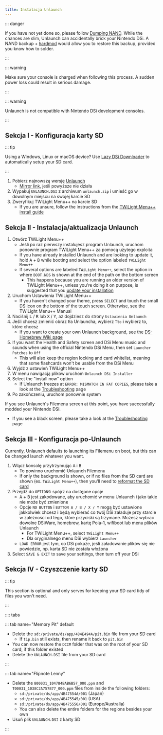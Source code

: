 ```yaml
---
title: Instalacja Unlaunch
---
```


::: danger

If you have not yet done so, please follow [Dumping NAND](dumping-nand.html). While the chances are slim, Unlaunch can accidentally brick your Nintendo DSi. A NAND backup + [hardmod](https://wiki.ds-homebrew.com/ds-index/hardmod) would allow you to restore this backup, provided you know how to solder.

:::

::: warning

Make sure your console is charged when following this process. A sudden power loss could result in serious damage.

:::

::: warning

Unlaunch is not compatible with Nintendo DSi development consoles.

:::

## Sekcja I - Konfiguracja karty SD

::: tip

Using a Windows, Linux or macOS device? Use [Lazy DSi Downloader](lazy-dsi-downloader.html) to automatically setup your SD card.

:::

1. Pobierz najnowszą wersję [Unlaunch](https://problemkaputt.de/unlaunch.zip)
   - [Mirror link](https://web.archive.org/web/20201112031436/https://problemkaputt.de/unlaunch.zip), jeśli powyższe nie działa
1. Wypakuj `UNLAUNCH.DSI` z archiwum `unlaunch.zip` i umieść go w dowolnym miejscu na swojej karcie SD
1. Zweryfikuj TWiLight Menu++ na karcie SD
   - If you are unsure, follow the instructions from the [TWiLight Menu++ install guide](https://wiki.ds-homebrew.com/twilightmenu/installing-dsi)

## Sekcja II - Instalacja/aktualizacja Unlaunch

1. Otwórz TWiLight Menu++
   - Jeśli po raz pierwszy instalujesz program Unlaunch, uruchom ponownie program TWiLight Menu++ za pomocą użytego exploita
   - If you have already installed Unlaunch and are looking to update it, hold <kbd class="face">A</kbd> + <kbd class="face">B</kbd> while booting and select the option labeled `TWiLight Menu++`
   - If several options are labeled `TWiLight Menu++`, select the option in where `BOOT.NDS` is shown at the end of the path on the bottom screen
      - This happens because you are running an older version of TWiLight Menu++, unless you're doing it on purpose, is suggested that you [update your installation](https://wiki.ds-homebrew.com/twilightmenu/updating-dsi)
1. Uruchom Ustawienia TWiLight Menu++
   - If you haven't changed your theme, press `SELECT` and touch the small DS icon on the bottom of the touch screen. Otherwise, see the TWiLight Menu++ Manual
1. Naciśnij <kbd class="l">L</kbd> / <kbd class="r">R</kbd> lub <kbd class="face">X</kbd> / <kbd class="face">Y</kbd>, aż dojdziesz do strony `Ustawienia Unlaunch`
1. Jeśli chcesz zmienić obraz tła Unlauncha, wybierz `Tło` i wybierz to, które chcesz
   - If you want to create your own Unlaunch background, see the [DS-Homebrew Wiki page](https://wiki.ds-homebrew.com/twilightmenu/custom-unlaunch-backgrounds)
1. If you want the Health and Safety screen and DSi Menu music and sounds when using the official Nintendo DSi Menu, then set `Launcher Patches` to `Off`
   - This will also keep the region locking and card whitelist, meaning that some flashcards won't be usable from the DSi Menu
1. Wyjdź z ustawień TWiLight Menu++
1. W menu nawigacją plików uruchom `Unlaunch DSi Installer`
1. Select the "install now" option
   - If Unlaunch freezes at `ERROR: MISMATCH IN FAT COPIES`, please take a look at the [Troubleshooting](troubleshooting.html) page
1. Po zakończeniu, uruchom ponownie system

If you see Unlaunch's Filemenu screen at this point, you have successfully modded your Nintendo DSi.
- If you see a black screen, please take a look at the [Troubleshooting](troubleshooting.html) page

## Sekcja III - Konfiguracja po-Unlaunch

Currently, Unlaunch defaults to launching its Filemenu on boot, but this can be changed launch whatever you want.

1. Włącz konsolę przytrzymując <kbd class="face">A</kbd> i <kbd class="face">B</kbd>
   - To powinno uruchomić Unlaunch Filemenu
   - If only the background is shown, or if no files from the SD card are shown (ex. `TWiLight Menu++`), then you'll need to [reformat the SD card](sd-card-setup.html)
1. Przejdź do `OPTIONS`i spójrz na dostępne opcje
   - <kbd class="face">A</kbd> + <kbd class="face">B</kbd> jest zakodowane, aby uruchomić w menu Unlaunch i jako takie nie może być zmienione
   - Opcje `NO BUTTON` i `BUTTON A / B / X / Y` mogą być ustawione jakkolwiek chcesz i będą wybierać co twój DSi załaduje przy starcie w zależności od tego, które przyciski są trzymane. Możesz wybrać dowolne DSiWare, homebrew, kartę Pola-1, wifiboot lub menu plików Unlaunch
      - For TWiLight Menu++, select  `TWiLight Menu++`
      - Dla oryginalnego menu DSi wybierz `Launcher`
   - `LOAD ERROR` jest tym, co DSi pokaże, jeśli załadowanie plików się nie powiedzie, np. karta SD nie została włożona
1. Select `SAVE & EXIT` to save your settings, then turn off your DSi

## Sekcja IV - Czyszczenie karty SD

::: tip

This section is optional and only serves for keeping your SD card tidy of files you won't need.

:::

:::: tabs

::: tab name="Memory Pit" default

- Delete the `sd:/private/ds/app/484E494A/pit.bin` file from your SD card
   - If `tip.bin` still exists, then rename it back to `pit.bin`
- You can now restore the `DCIM` folder that was on the root of your SD card, if this folder existed
- Delete the `UNLAUNCH.DSI` file from your SD card

:::

::: tab name="Flipnote Lenny"

- Delete the `800031_104784BAB6B57_000.ppm` and `T00031_1038C2A757B77_000.ppm` files from inside the following folders:
   - `sd:/private/ds/app/4B47554A/001` (Japan)
   - `sd:/private/ds/app/4B475545/001` (USA)
   - `sd:/private/ds/app/4B475556/001` (Europe/Australia)
   - You can also delete the entire folders for the regions besides your own
- Usuń plik `UNLAUNCH.DSI` z karty SD

:::
